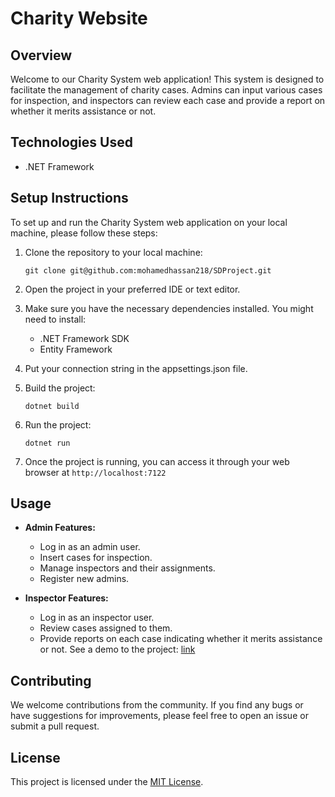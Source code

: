 # Charity Website

## Overview
Welcome to our Charity System web application! This system is designed to facilitate the management of charity cases. Admins can input various cases for inspection, and inspectors can review each case and provide a report on whether it merits assistance or not.

## Technologies Used
- .NET Framework

## Setup Instructions
To set up and run the Charity System web application on your local machine, please follow these steps:

1. Clone the repository to your local machine:

   ```
   git clone git@github.com:mohamedhassan218/SDProject.git
   ```

2. Open the project in your preferred IDE or text editor.

3. Make sure you have the necessary dependencies installed. You might need to install:
   - .NET Framework SDK
   - Entity Framework

4. Put your connection string in the appsettings.json file.

5. Build the project:

   ```
   dotnet build
   ```

6. Run the project:

   ```
   dotnet run
   ```

6. Once the project is running, you can access it through your web browser at `http://localhost:7122`

## Usage
- **Admin Features:**
  - Log in as an admin user.
  - Insert cases for inspection.
  - Manage inspectors and their assignments.
  - Register new admins.

- **Inspector Features:**
  - Log in as an inspector user.
  - Review cases assigned to them.
  - Provide reports on each case indicating whether it merits assistance or not.
See a demo to the project: [link](https://github.com/mohamedhassan218/charity-website/blob/main/SDProject/Demo.gif)

## Contributing
We welcome contributions from the community. If you find any bugs or have suggestions for improvements, please feel free to open an issue or submit a pull request.

## License
This project is licensed under the [MIT License](LICENSE).